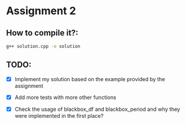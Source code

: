 # Assignment 2


## How to compile it?:

```bash
g++ solution.cpp -o solution
```


## TODO:

- [x] Implement my solution based on the example provided by the assignment

- [x] Add more tests with more other functions  

- [x] Check the usage of blackbox_df and blackbox_period and why they were implemented in the first place?
